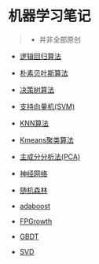 # 机器学习笔记
>* 并非全部原创

- [逻辑回归算法](src/Logistic)

- [朴素贝叶斯算法](src/NaiveBayes)

- [决策树算法](src/DecisionTree)

- [支持向量机(SVM)]()

- [KNN算法](src/KNN)

- [Kmeans聚类算法](src/Kmeans)

- [主成分分析法(PCA)]()

- [神经网络](src/NeuralNetwork)

- [随机森林](src/RandomForest)

- [adaboost](src/AdaBoost)

- [FPGrowth](src/FPGrowth)

- [GBDT](src/GBDT)

- [SVD](src/SVD)